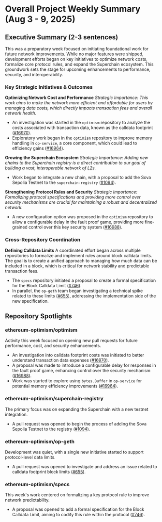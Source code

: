 # Overall Project Weekly Summary (Aug 3 - 9, 2025)

## Executive Summary (2-3 sentences)
This was a preparatory week focused on initiating foundational work for future network improvements. While no major features were shipped, development efforts began on key initiatives to optimize network costs, formalize core protocol rules, and expand the Superchain ecosystem. This groundwork sets the stage for upcoming enhancements to performance, security, and interoperability.

### Key Strategic Initiatives & Outcomes

**Optimizing Network Cost and Performance**
*Strategic Importance: This work aims to make the network more efficient and affordable for users by managing data costs, which directly impacts transaction fees and overall network health.*
-   An investigation was started in the `optimism` repository to analyze the costs associated with transaction data, known as the calldata footprint ([#16970](https://github.com/ethereum-optimism/optimism/pull/16970)).
-   Exploratory work began in the `optimism` repository to improve memory handling in `op-service`, a core component, which could lead to efficiency gains ([#16964](https://github.com/ethereum-optimism/optimism/pull/16964)).

**Growing the Superchain Ecosystem**
*Strategic Importance: Adding new chains to the Superchain registry is a direct contribution to our goal of building a vast, interoperable network of L2s.*
-   Work began to integrate a new chain, with a proposal to add the Sova Sepolia Testnet to the `superchain-registry` ([#1094](https://github.com/ethereum-optimism/superchain-registry/pull/1094)).

**Strengthening Protocol Rules and Security**
*Strategic Importance: Formalizing protocol specifications and providing more control over security mechanisms are crucial for maintaining a robust and decentralized network.*
-   A new configuration option was proposed in the `optimism` repository to allow a configurable delay in the fault proof game, providing more fine-grained control over this key security system ([#16988](https://github.com/ethereum-optimism/optimism/pull/16988)).

### Cross-Repository Coordination

**Defining Calldata Limits**
A coordinated effort began across multiple repositories to formalize and implement rules around block calldata limits. The goal is to create a unified approach to managing how much data can be included in a block, which is critical for network stability and predictable transaction fees.
-   The `specs` repository initiated a proposal to create a formal specification for the Block Calldata Limit ([#746](https://github.com/ethereum-optimism/specs/pull/746)).
-   In parallel, the `op-geth` team began investigating a technical spike related to these limits ([#655](https://github.com/ethereum-optimism/op-geth/pull/655)), addressing the implementation side of the new specification.

## Repository Spotlights

### ethereum-optimism/optimism
Activity this week focused on opening new pull requests for future performance, cost, and security enhancements.
-   An investigation into calldata footprint costs was initiated to better understand transaction data expenses ([#16970](https://github.com/ethereum-optimism/optimism/pull/16970)).
-   A proposal was made to introduce a configurable delay for responses in the fault proof game, enhancing control over the security mechanism ([#16988](https://github.com/ethereum-optimism/optimism/pull/16988)).
-   Work was started to explore using `bytes.Buffer` in `op-service` for potential memory efficiency improvements ([#16964](https://github.com/ethereum-optimism/optimism/pull/16964)).

### ethereum-optimism/superchain-registry
The primary focus was on expanding the Superchain with a new testnet integration.
-   A pull request was opened to begin the process of adding the Sova Sepolia Testnet to the registry ([#1094](https://github.com/ethereum-optimism/superchain-registry/pull/1094)).

### ethereum-optimism/op-geth
Development was quiet, with a single new initiative started to support protocol-level data limits.
-   A pull request was opened to investigate and address an issue related to calldata footprint block limits ([#655](https://github.com/ethereum-optimism/op-geth/pull/655)).

### ethereum-optimism/specs
This week's work centered on formalizing a key protocol rule to improve network predictability.
-   A proposal was opened to add a formal specification for the Block Calldata Limit, aiming to codify this rule within the protocol ([#746](https://github.com/ethereum-optimism/specs/pull/746)).